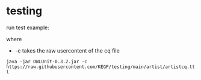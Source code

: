 # testing

run test example:

where
 - -c takes the raw usercontent of the cq file

`java -jar OWLUnit-0.3.2.jar -c https://raw.githubusercontent.com/KEGP/testing/main/artist/artistcq.ttl`
